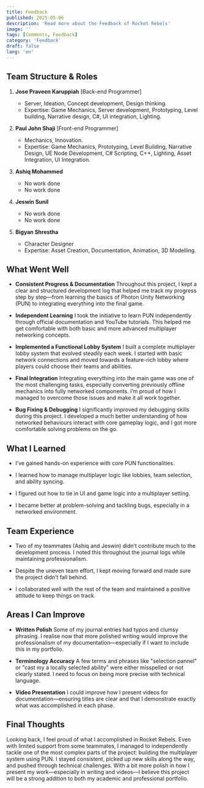 ```yaml
---
title: Feedback
published: 2025-05-06
description: 'Read more about the Feedback of Rocket Rebels'
image: ''
tags: [Comments, Feedback]
category: 'Feedback'
draft: false 
lang: 'en'
---
```



## Team Structure & Roles

1. **Jose Praveen Karuppiah** [Back-end Programmer]
    - Server, Ideation, Concept development, Design thinking.
    - Expertise: Game Mechanics, Server development, Prototyping, Level building, Narrative design, C#, UI integration, Lighting.

2. **Paul John Shaji** [Front-end Programmer]
    - Mechanics, Innovation.
    - Expertise: Game Mechanics, Prototyping, Level Building, Narrative Design, UE Node Development, C# Scripting, C++, Lighting, Asset Integration, UI Integration.

3. **Ashiq Mohammed**
    - No work done
    - No work done

4. **Jeswin Sunil**
    - No work done
    - No work done

5. **Bigyan Shrestha**
    - Character Designer
    - Expertise: Asset Creation, Documentation, Animation, 3D Modelling.


## What Went Well
- **Consistent Progress & Documentation**
    Throughout this project, I kept a clear and structured development log that helped me track my progress step by step—from learning the basics of Photon Unity Networking (PUN) to integrating everything into the final game.

- **Independent Learning**
    I took the initiative to learn PUN independently through official documentation and YouTube tutorials. This helped me get comfortable with both basic and more advanced multiplayer networking concepts.

- **Implemented a Functional Lobby System**
    I built a complete multiplayer lobby system that evolved steadily each week. I started with basic network connections and moved towards a feature-rich lobby where players could choose their teams and abilities.

- **Final Integration**
    Integrating everything into the main game was one of the most challenging tasks, especially converting previously offline mechanics into fully networked components. I’m proud of how I managed to overcome those issues and make it all work together.

- **Bug Fixing & Debugging**
    I significantly improved my debugging skills during this project. I developed a much better understanding of how networked behaviours interact with core gameplay logic, and I got more comfortable solving problems on the go.

## What I Learned
- I’ve gained hands-on experience with core PUN functionalities.

- I learned how to manage multiplayer logic like lobbies, team selection, and ability syncing.

- I figured out how to tie in UI and game logic into a multiplayer setting.

- I became better at problem-solving and tackling bugs, especially in a networked environment.

## Team Experience

- Two of my teammates (Ashiq and Jeswin) didn’t contribute much to the development process. I noted this throughout the journal logs while maintaining professionalism.

- Despite the uneven team effort, I kept moving forward and made sure the project didn’t fall behind.

- I collaborated well with the rest of the team and maintained a positive attitude to keep things on track.

## Areas I Can Improve

- **Written Polish**
    Some of my journal entries had typos and clumsy phrasing. I realise now that more polished writing would improve the professionalism of my documentation—especially if I want to include this in my portfolio.

- **Terminology Accuracy**
    A few terms and phrases like "selection pannel" or "cast my a locally selected ability" were either misspelled or not clearly stated. I need to focus on being more precise with technical language.

- **Video Presentation**
    I could improve how I present videos for documentation—ensuring titles are clear and that I demonstrate exactly what was accomplished in each phase.


## Final Thoughts

Looking back, I feel proud of what I accomplished in Rocket Rebels. Even with limited support from some teammates, I managed to independently tackle one of the most complex parts of the project: building the multiplayer system using PUN. I stayed consistent, picked up new skills along the way, and pushed through technical challenges. With a bit more polish in how I present my work—especially in writing and videos—I believe this project will be a strong addition to both my academic and professional portfolio.